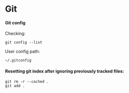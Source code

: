 # Git

#### Git config

Checking:

```
git config --list
```

User config path:

```
~/.gitconfig
```

#### Resetting git index after ignoring previously tracked files:

```
git rm -r --cached .
git add .
```